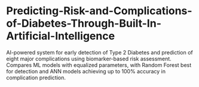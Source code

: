 # Predicting-Risk-and-Complications-of-Diabetes-Through-Built-In-Artificial-Intelligence
AI-powered system for early detection of Type 2 Diabetes and prediction of eight major complications using biomarker-based risk assessment. Compares ML models with equalized parameters, with Random Forest best for detection and ANN models achieving up to 100% accuracy in complication prediction.
